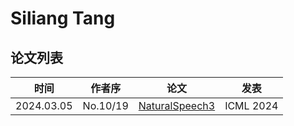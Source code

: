 # Siliang Tang

## 论文列表

| 时间 | 作者序 | 论文 | 发表 |
|:-:|:-:|---|---|
| 2024.03.05 | No.10/19 | [NaturalSpeech3](../Models/Diffusion/2024.03.05_NaturalSpeech3.md) | ICML 2024 |